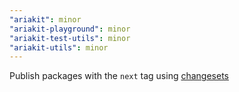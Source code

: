 ```yaml
---
"ariakit": minor
"ariakit-playground": minor
"ariakit-test-utils": minor
"ariakit-utils": minor
---
```


Publish packages with the `next` tag using [changesets](https://github.com/changesets/changesets)
